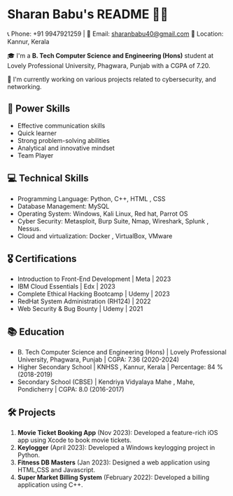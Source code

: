 # Sharan Babu's README 👨‍💻

📞 Phone: +91 9947921259 | 📧 Email: sharanbabu40@gmail.com
📍 Location: Kannur, Kerala

🎓 I'm a **B. Tech Computer Science and Engineering (Hons)** student at Lovely Professional University, Phagwara, Punjab with a CGPA of 7.20.

🔭 I'm currently working on various projects related to cybersecurity, and networking.

## 🚀 Power Skills

- Effective communication skills
- Quick learner
- Strong problem-solving abilities
- Analytical and innovative mindset
- Team Player

## 💻 Technical Skills

- Programming Language: Python, C++, HTML , CSS
- Database Management: MySQL
- Operating System: Windows, Kali Linux, Red hat, Parrot OS
- Cyber Security: Metasploit, Burp Suite, Nmap, Wireshark, Splunk , Nessus.
- Cloud and virtualization:  Docker , VirtualBox, VMware 

## 🎖 Certifications
- Introduction to Front-End Development | Meta | 2023
- IBM Cloud Essentials | Edx | 2023
- Complete Ethical Hacking Bootcamp | Udemy | 2023
- RedHat System Administration (RH124) | 2022
- Web Security & Bug Bounty | Udemy | 2021

## 📚 Education

- B. Tech Computer Science and Engineering (Hons) | Lovely Professional University, Phagwara, Punjab | CGPA: 7.36 (2020-2024)
- Higher Secondary School  | KNHSS , Kannur, Kerala | Percentage: 84 % (2018-2019)
- Secondary School (CBSE) | Kendriya Vidyalaya Mahe , Mahe, Pondicherry | CGPA: 8.0 (2016-2017)

## 🛠 Projects

1. **Movie Ticket Booking App** (Nov 2023): Developed a feature-rich iOS app using Xcode to book movie tickets.
2. **Keylogger** (April 2023): Developed a Windows keylogging project in Python.
3. **Fitness DB Masters** (Jan 2023): Designed a web application using HTML,CSS and Javascript.
4. **Super Market Billing System** (February 2022): Developed a billing application using C++.
